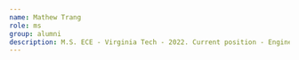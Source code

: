 ```yaml
---
name: Mathew Trang
role: ms
group: alumni
description: M.S. ECE - Virginia Tech - 2022. Current position - Engineer at MIT Lincoln Laboratory
---
```

